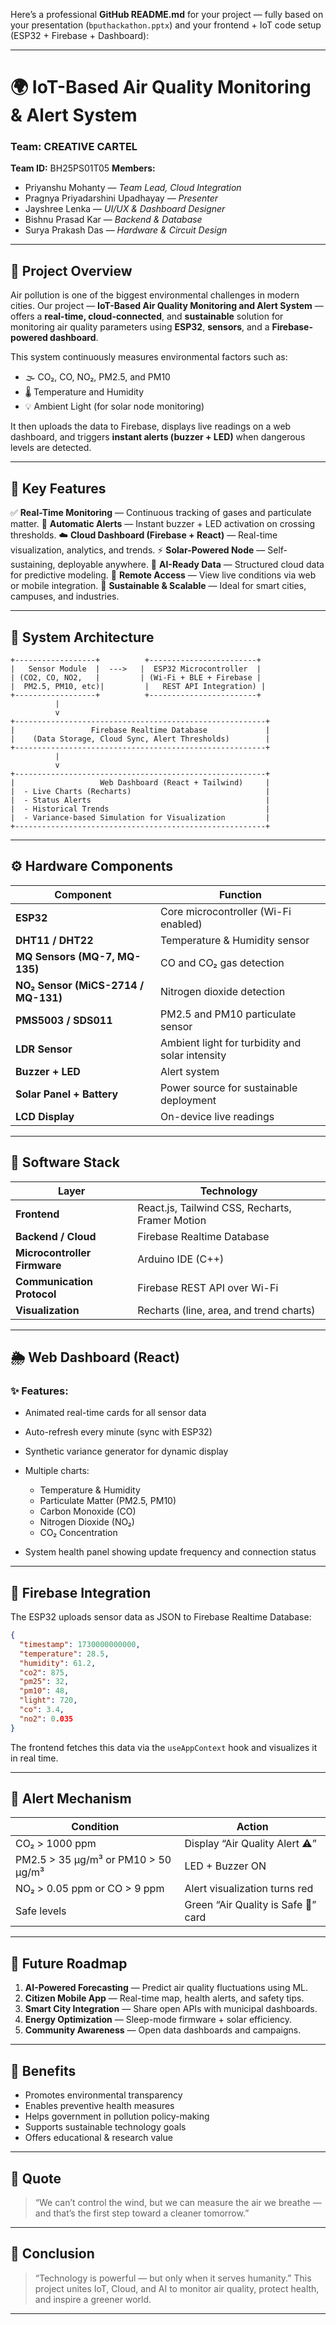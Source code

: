 Here’s a professional **GitHub README.md** for your project — fully based on your presentation (`bputhackathon.pptx`) and your frontend + IoT code setup (ESP32 + Firebase + Dashboard):

---

# 🌍 IoT-Based Air Quality Monitoring & Alert System

### **Team: CREATIVE CARTEL**

**Team ID:** BH25PS01T05
**Members:**

- Priyanshu Mohanty — _Team Lead, Cloud Integration_
- Pragnya Priyadarshini Upadhayay — _Presenter_
- Jayshree Lenka — _UI/UX & Dashboard Designer_
- Bishnu Prasad Kar — _Backend & Database_
- Surya Prakash Das — _Hardware & Circuit Design_

---

## 🚀 Project Overview

Air pollution is one of the biggest environmental challenges in modern cities. Our project — **IoT-Based Air Quality Monitoring and Alert System** — offers a **real-time, cloud-connected**, and **sustainable** solution for monitoring air quality parameters using **ESP32**, **sensors**, and a **Firebase-powered dashboard**.

This system continuously measures environmental factors such as:

- 🌫 CO₂, CO, NO₂, PM2.5, and PM10
- 🌡 Temperature and Humidity
- 💡 Ambient Light (for solar node monitoring)

It then uploads the data to Firebase, displays live readings on a web dashboard, and triggers **instant alerts (buzzer + LED)** when dangerous levels are detected.

---

## 🧩 Key Features

✅ **Real-Time Monitoring** — Continuous tracking of gases and particulate matter.
🚨 **Automatic Alerts** — Instant buzzer + LED activation on crossing thresholds.
☁️ **Cloud Dashboard (Firebase + React)** — Real-time visualization, analytics, and trends.
⚡ **Solar-Powered Node** — Self-sustaining, deployable anywhere.
🧠 **AI-Ready Data** — Structured cloud data for predictive modeling.
📱 **Remote Access** — View live conditions via web or mobile integration.
💚 **Sustainable & Scalable** — Ideal for smart cities, campuses, and industries.

---

## 🧠 System Architecture

```
+------------------+          +------------------------+
|   Sensor Module  |  --->   |  ESP32 Microcontroller  |
| (CO2, CO, NO2,   |         | (Wi-Fi + BLE + Firebase |
|  PM2.5, PM10, etc)|         |   REST API Integration) |
+------------------+          +------------------------+
          |
          v
+--------------------------------------------------------+
|                 Firebase Realtime Database             |
|    (Data Storage, Cloud Sync, Alert Thresholds)        |
+--------------------------------------------------------+
          |
          v
+--------------------------------------------------------+
|                   Web Dashboard (React + Tailwind)     |
|  - Live Charts (Recharts)                              |
|  - Status Alerts                                       |
|  - Historical Trends                                   |
|  - Variance-based Simulation for Visualization         |
+--------------------------------------------------------+
```

---

## ⚙️ Hardware Components

| Component                           | Function                                        |
| ----------------------------------- | ----------------------------------------------- |
| **ESP32**                           | Core microcontroller (Wi-Fi enabled)            |
| **DHT11 / DHT22**                   | Temperature & Humidity sensor                   |
| **MQ Sensors (MQ-7, MQ-135)**       | CO and CO₂ gas detection                        |
| **NO₂ Sensor (MiCS-2714 / MQ-131)** | Nitrogen dioxide detection                      |
| **PMS5003 / SDS011**                | PM2.5 and PM10 particulate sensor               |
| **LDR Sensor**                      | Ambient light for turbidity and solar intensity |
| **Buzzer + LED**                    | Alert system                                    |
| **Solar Panel + Battery**           | Power source for sustainable deployment         |
| **LCD Display**                     | On-device live readings                         |

---

## 🧰 Software Stack

| Layer                        | Technology                                      |
| ---------------------------- | ----------------------------------------------- |
| **Frontend**                 | React.js, Tailwind CSS, Recharts, Framer Motion |
| **Backend / Cloud**          | Firebase Realtime Database                      |
| **Microcontroller Firmware** | Arduino IDE (C++)                               |
| **Communication Protocol**   | Firebase REST API over Wi-Fi                    |
| **Visualization**            | Recharts (line, area, and trend charts)         |

---

## 🌦 Web Dashboard (React)

### ✨ Features:

- Animated real-time cards for all sensor data
- Auto-refresh every minute (sync with ESP32)
- Synthetic variance generator for dynamic display
- Multiple charts:

  - Temperature & Humidity
  - Particulate Matter (PM2.5, PM10)
  - Carbon Monoxide (CO)
  - Nitrogen Dioxide (NO₂)
  - CO₂ Concentration

- System health panel showing update frequency and connection status

---

## 📡 Firebase Integration

The ESP32 uploads sensor data as JSON to Firebase Realtime Database:

```json
{
  "timestamp": 1730000000000,
  "temperature": 28.5,
  "humidity": 61.2,
  "co2": 875,
  "pm25": 32,
  "pm10": 48,
  "light": 720,
  "co": 3.4,
  "no2": 0.035
}
```

The frontend fetches this data via the `useAppContext` hook and visualizes it in real time.

---

## 🔔 Alert Mechanism

| Condition                           | Action                              |
| ----------------------------------- | ----------------------------------- |
| CO₂ > 1000 ppm                      | Display “Air Quality Alert ⚠️”      |
| PM2.5 > 35 μg/m³ or PM10 > 50 μg/m³ | LED + Buzzer ON                     |
| NO₂ > 0.05 ppm or CO > 9 ppm        | Alert visualization turns red       |
| Safe levels                         | Green “Air Quality is Safe 🌿” card |

---

## 🌱 Future Roadmap

1. **AI-Powered Forecasting** — Predict air quality fluctuations using ML.
2. **Citizen Mobile App** — Real-time map, health alerts, and safety tips.
3. **Smart City Integration** — Share open APIs with municipal dashboards.
4. **Energy Optimization** — Sleep-mode firmware + solar efficiency.
5. **Community Awareness** — Open data dashboards and campaigns.

---

## 🧩 Benefits

- Promotes environmental transparency
- Enables preventive health measures
- Helps government in pollution policy-making
- Supports sustainable technology goals
- Offers educational & research value

---

## 💬 Quote

> “We can’t control the wind, but we can measure the air we breathe — and that’s the first step toward a cleaner tomorrow.”

---

## 🏁 Conclusion

> “Technology is powerful — but only when it serves humanity.”
> This project unites IoT, Cloud, and AI to monitor air quality, protect health, and inspire a greener world.

---
